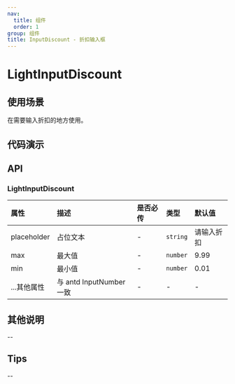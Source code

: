 ```yaml
---
nav:
  title: 组件
  order: 1
group: 组件
title: InputDiscount - 折扣输入框
---
```


# LightInputDiscount

## 使用场景

在需要输入折扣的地方使用。

## 代码演示

<code src='./demo/LightInputNumber/LightInputDiscount' ></code>

## API

### LightInputDiscount

| 属性        | 描述                     | 是否必传 | 类型     | 默认值     |
| :---------- | :----------------------- | :------- | :------- | :--------- |
| placeholder | 占位文本                 | -        | `string` | 请输入折扣 |
| max         | 最大值                   | -        | `number` | 9.99       |
| min         | 最小值                   | -        | `number` | 0.01       |
| ...其他属性 | 与 antd InputNumber 一致 | -        | -        | -          |

## 其他说明

--

## Tips

--
